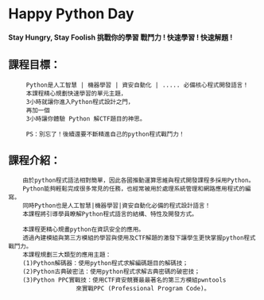 # Happy Python Day

#### Stay Hungry, Stay Foolish  挑戰你的學習 戰鬥力 ! 快速學習 ! 快速解題 !                                     

## 課程目標：
```
     Python是人工智慧 | 機器學習 | 資安自動化 | ..... 必備核心程式開發語言！
     本課程精心規劃快速學習的單元主題，   
     3小時就讓你進入Python程式設計之門，
     再加一個
     3小時讓你體驗 Python 解CTF題目的神思。

```
```
     PS：別忘了！後續還要不斷精進自己的python程式戰鬥力！
```
## 課程介紹：
```
    由於python程式語法相對簡單，因此各國推動運算思維與程式開發課程多採用Python。
    Python能夠輕鬆完成很多常見的任務，也經常被用於處理系統管理和網路應用程式的編寫。
    同時Python也是人工智慧|機器學習|資安自動化必備的程式設計語言！
    本課程將引導學員瞭解Python程式語言的結構、特性及開發方式。

    本課程更精心規畫python在資訊安全的應用。 
    透過內建模組與第三方模組的學習與使用及CTF解題的激發下讓學生更快掌握python程式戰鬥力。
    本課程規劃三大類型的應用主題：
    (1)Python解碼器：使用python程式求解編碼題目的解碼技；
    (2)Python古典破密法：使用python程式求解古典密碼的破密技；
    (3)Python PPC實戰技：使用CTF資安競賽最最著名的第三方模組pwntools
                   來實戰PPC (Professional Program Code)。
```
